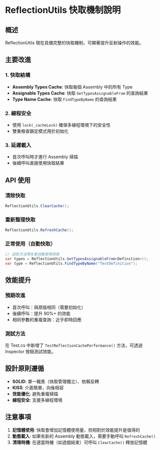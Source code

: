 # ReflectionUtils 快取機制說明

## 概述

ReflectionUtils 現在具備完整的快取機制，可顯著提升反射操作的效能。

## 主要改進

### 1. 快取結構

- **Assembly Types Cache**: 快取每個 Assembly 中的所有 Type
- **Assignable Types Cache**: 快取 `GetTypesAssignableFrom` 的查詢結果
- **Type Name Cache**: 快取 `FindTypeByName` 的查詢結果

### 2. 線程安全

- 使用 `lock(_cacheLock)` 確保多線程環境下的安全性
- 雙重檢查鎖定模式用於初始化

### 3. 延遲載入

- 首次呼叫時才進行 Assembly 掃描
- 後續呼叫直接使用快取結果

## API 使用

### 清除快取

```csharp
ReflectionUtils.ClearCache();
```

### 重新整理快取

```csharp
ReflectionUtils.RefreshCache();
```

### 正常使用（自動快取）

```csharp
// 這些方法現在會自動使用快取
var types = ReflectionUtils.GetTypesAssignableFrom<Definition>();
var type = ReflectionUtils.FindTypeByName("TestDefinition");
```

## 效能提升

### 預期改進

- 首次呼叫：與原版相同（需要初始化）
- 後續呼叫：提升 90%+ 的效能
- 相同參數的重複查詢：近乎即時回應

### 測試方法

在 Test.cs 中新增了 `TestReflectionCachePerformance()` 方法，可透過 Inspector 按鈕測試效能。

## 設計原則遵循

- **SOLID**: 單一職責（快取管理獨立）、依賴反轉
- **KISS**: 介面簡單，向後相容
- **效能優化**: 避免重複掃描
- **線程安全**: 支援多線程環境

## 注意事項

1. **記憶體使用**: 快取會增加記憶體使用量，但相對於效能提升是值得的
2. **動態載入**: 如果有新的 Assembly 動態載入，需要手動呼叫 `RefreshCache()`
3. **清理時機**: 在適當時機（如遊戲結束）可呼叫 `ClearCache()` 釋放記憶體
